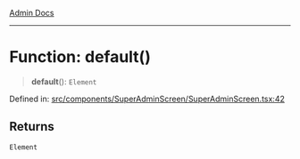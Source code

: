 [Admin Docs](/)

***

# Function: default()

> **default**(): `Element`

Defined in: [src/components/SuperAdminScreen/SuperAdminScreen.tsx:42](https://github.com/PalisadoesFoundation/talawa-admin/blob/main/src/components/SuperAdminScreen/SuperAdminScreen.tsx#L42)

## Returns

`Element`
